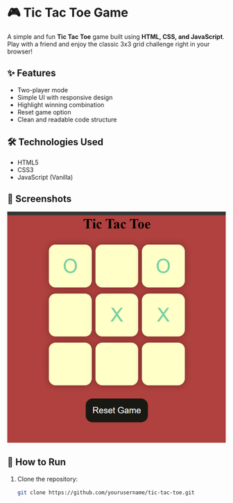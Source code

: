 # 🎮 Tic Tac Toe Game

A simple and fun **Tic Tac Toe** game built using **HTML, CSS, and JavaScript**. Play with a friend and enjoy the classic 3x3 grid challenge right in your browser!

## ✨ Features

- Two-player mode
- Simple UI with responsive design
- Highlight winning combination
- Reset game option
- Clean and readable code structure

## 🛠️ Technologies Used

- HTML5
- CSS3
- JavaScript (Vanilla)

## 📸 Screenshots

![Tic Tac Toe Screenshot](tic.png) 
## 🚀 How to Run

1. Clone the repository:

   ```bash
   git clone https://github.com/yourusername/tic-tac-toe.git
